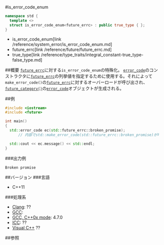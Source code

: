 #is_error_code_enum
```cpp
namespace std {
  template <>
  struct is_error_code_enum<future_errc> : public true_type { };
}
```
* is_error_code_enum[link /reference/system_error/is_error_code_enum.md]
* future_errc[link /reference/future/future_errc.md]
* true_type[link /reference/type_traits/integral_constant-true_type-false_type.md]

##概要
[`future_errc`](./future_errc.md)に対する`is_error_code_enum`の特殊化。
[`error_code`](/reference/system_error/error_code.md)のコンストラクタに[`future_errc`](./future_errc.md)の列挙値を指定するために使用する。それによって`make_error_code()`の[`future_errc`](./future_errc.md)に対するオーバーロードが呼び出され、[`future_category()`](./future_category.md)の[`error_code`](/reference/system_error/error_code.md)オブジェクトが生成される。


##例
```cpp
#include <iostream>
#include <future>

int main()
{
  std::error_code ec(std::future_errc::broken_promise);
      // 内部でstd::make_error_code(std::future_errc::broken_promise)が呼ばれる

  std::cout << ec.message() << std::endl;
}
```

###出力例
```
Broken promise
```

##バージョン
###言語
- C++11

###処理系
- [Clang](/implementation#clang.md): ??
- [GCC](/implementation#gcc.md): 
- [GCC, C++0x mode](/implementation#gcc.md): 4.7.0
- [ICC](/implementation#icc.md): ??
- [Visual C++](/implementation#visual_cpp.md) ??


##参照


